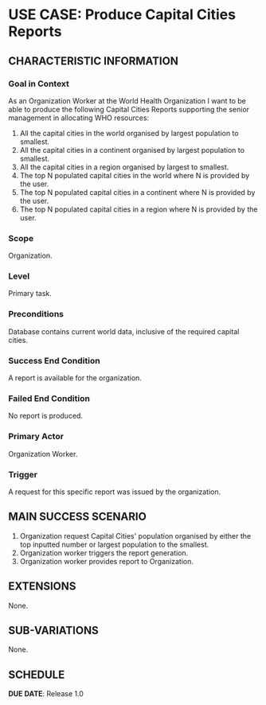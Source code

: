 # USE CASE: Produce Capital Cities Reports

## CHARACTERISTIC INFORMATION

### Goal in Context

As an Organization Worker at the World Health Organization I want to be able to produce the following Capital Cities Reports supporting the senior management in allocating WHO resources:
1. All the capital cities in the world organised by largest population to smallest.
2. All the capital cities in a continent organised by largest population to smallest.
3. All the capital cities in a region organised by largest to smallest.
4. The top N populated capital cities in the world where N is provided by the user.
5. The top N populated capital cities in a continent where N is provided by the user.
6. The top N populated capital cities in a region where N is provided by the user.

### Scope

Organization.

### Level

Primary task.

### Preconditions

Database contains current world data, inclusive of the required capital cities.

### Success End Condition

A report is available for the organization.

### Failed End Condition

No report is produced.

### Primary Actor

Organization Worker.

### Trigger

A request for this specific report was issued by the organization.

## MAIN SUCCESS SCENARIO

1. Organization request Capital Cities' population organised by either the top inputted number or largest population to the smallest.
2. Organization worker triggers the report generation.
3. Organization worker provides report to Organization.

## EXTENSIONS

None.

## SUB-VARIATIONS

None.

## SCHEDULE

**DUE DATE**: Release 1.0

